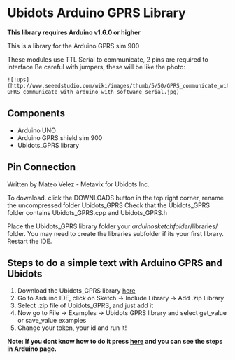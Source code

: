 # Ubidots Arduino GPRS Library 

**This library requires Arduino v1.6.0 or higher**

This is a library for the Arduino GPRS sim 900 

These modules use TTL Serial to communicate, 2 pins are required to interface
Be careful with jumpers, these will be like the photo:
    
    ![!ups](http://www.seeedstudio.com/wiki/images/thumb/5/50/GPRS_communicate_with_arduino_with_software_serial.jpg/400px-GPRS_communicate_with_arduino_with_software_serial.jpg)

## Components

* Arduino UNO
* Arduino GPRS shield sim 900
* Ubidots_GPRS library

## Pin Connection

Written by Mateo Velez - Metavix for Ubidots Inc.   

To download. click the DOWNLOADS button in the top right corner, rename the uncompressed folder Ubidots_GPRS Check that the Ubidots_GPRS folder contains Ubidots_GPRS.cpp and Ubidots_GPRS.h

Place the Ubidots_GPRS library folder your *arduinosketchfolder*/libraries/ folder. 
You may need to create the libraries subfolder if its your first library. Restart the IDE.

## Steps to do a simple text with Arduino GPRS and Ubidots

1. Download the Ubidots_GPRS library [here](https://github.com/ubidots/ubidots-arduino-gprs/archive/master.zip)
2. Go to Arduino IDE, click on Sketch -> Include Library -> Add .zip Library
3. Select .zip file of Ubidots_GPRS, and just add it
4. Now go to File -> Examples -> Ubidots GPRS library and select get_value or save_value examples
5. Change your token, your id and run it!  

**Note: If you dont know how to do it press [here](https://www.arduino.cc/en/Guide/Libraries) and you can see the steps in Arduino page.**